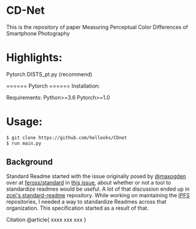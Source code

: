 # CD-Net

This is the repository of paper Measuring Perceptual Color Differences of Smartphone Photography

# Highlights:


Pytorch DISTS_pt.py (recommend)

====== Pytorch ======
Installation:

Requirements:
Python>=3.6
Pytorch>=1.0
# Usage:
```sh
$ git clone https://github.com/hellooks/CDnet
$ run main.py
```
## Background

Standard Readme started with the issue originally posed by [@maxogden](https://github.com/maxogden) over at [feross/standard](https://github.com/feross/standard) in [this issue](https://github.com/feross/standard/issues/141), about whether or not a tool to standardize readmes would be useful. A lot of that discussion ended up in [zcei's standard-readme](https://github.com/zcei/standard-readme/issues/1) repository. While working on maintaining the [IPFS](https://github.com/ipfs) repositories, I needed a way to standardize Readmes across that organization. This specification started as a result of that.





Citation
@article{
xxxx
xxx
xxx
}
